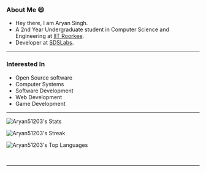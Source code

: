 ### About Me 😄
* Hey there, I am Aryan Singh.
* A 2nd Year Undergraduate student in Computer Science and Engineering at [IIT Roorkee](https://www.iitr.ac.in).
* Developer at [SDSLabs](https://github.com/sdslabs).

<hr>

### Interested In
* Open Source software
* Computer Systems
* Software Development
* Web Development
* Game Development

<hr>

![Aryan51203's Stats](https://github-readme-stats.vercel.app/api?username=Aryan51203&theme=chartreuse-dark&show_icons=true&hide_border=true&count_private=true)
<br>

![Aryan51203's Streak](https://github-readme-streak-stats.herokuapp.com/?user=Aryan51203&theme=chartreuse-dark&hide_border=true)
<br>

![Aryan51203's Top Languages](https://github-readme-stats.vercel.app/api/top-langs/?username=Aryan51203&theme=chartreuse-dark&show_icons=true&hide_border=true&layout=compact)

<br> 
<hr>

